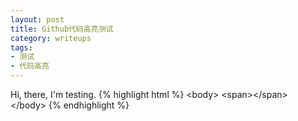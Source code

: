```yaml
---
layout: post
title: Github代码高亮测试
category: writeups
tags:
- 测试
- 代码高亮
---
```


Hi, there, I'm testing.
{% highlight html %}
&lt;body>
&lt;span>&lt;/span>
&lt;/body>
{% endhighlight %}
